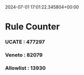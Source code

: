 2024-07-01 17:01:22.345804+00:00
# Rule Counter 
 ### UCATE : 477297

 ### Veneto : 82079

 ### Allowlist : 13930